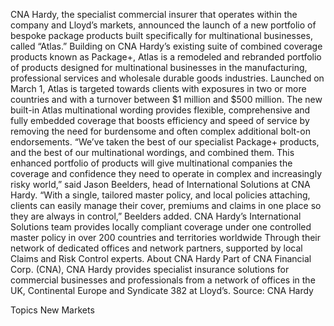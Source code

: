 CNA Hardy, the specialist commercial insurer that operates within the company and Lloyd’s markets, announced the launch of a new portfolio of bespoke package products built specifically for multinational businesses, called “Atlas.”
Building on CNA Hardy’s existing suite of combined coverage products known as Package+, Atlas is a remodeled and rebranded portfolio of products designed for multinational businesses in the manufacturing, professional services and wholesale durable goods industries.
Launched on March 1, Atlas is targeted towards clients with exposures in two or more countries and with a turnover between $1 million and $500 million.
The new built-in Atlas multinational wording provides flexible, comprehensive and fully embedded coverage that boosts efficiency and speed of service by removing the need for burdensome and often complex additional bolt-on endorsements.
“We’ve taken the best of our specialist Package+ products, and the best of our multinational wordings, and combined them. This enhanced portfolio of products will give multinational companies the coverage and confidence they need to operate in complex and increasingly risky world,” said Jason Beelders, head of International Solutions at CNA Hardy.
“With a single, tailored master policy, and local policies attaching, clients can easily manage their cover, premiums and claims in one place so they are always in control,” Beelders added.
CNA Hardy’s International Solutions team provides locally compliant coverage under one controlled master policy in over 200 countries and territories worldwide Through their network of dedicated offices and network partners, supported by local Claims and Risk Control experts.
About CNA Hardy
Part of CNA Financial Corp. (CNA), CNA Hardy provides specialist insurance solutions for commercial businesses and professionals from a network of offices in the UK, Continental Europe and Syndicate 382 at Lloyd’s.
Source: CNA Hardy

Topics
New Markets
